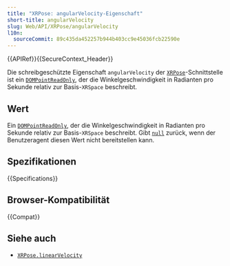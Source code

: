 ```yaml
---
title: "XRPose: angularVelocity-Eigenschaft"
short-title: angularVelocity
slug: Web/API/XRPose/angularVelocity
l10n:
  sourceCommit: 89c435da452257b944b403cc9e45036fcb22590e
---
```


{{APIRef}}{{SecureContext_Header}}

Die schreibgeschützte Eigenschaft `angularVelocity` der [`XRPose`](/de/docs/Web/API/XRPose)-Schnittstelle ist ein [`DOMPointReadOnly`](/de/docs/Web/API/DOMPointReadOnly), der die Winkelgeschwindigkeit in Radianten pro Sekunde relativ zur Basis-<code>XRSpace</code> beschreibt.

## Wert

Ein [`DOMPointReadOnly`](/de/docs/Web/API/DOMPointReadOnly), der die Winkelgeschwindigkeit in Radianten pro Sekunde relativ zur Basis-<code>XRSpace</code> beschreibt. Gibt [`null`](/de/docs/Web/JavaScript/Reference/Operators/null) zurück, wenn der Benutzeragent diesen Wert nicht bereitstellen kann.

## Spezifikationen

{{Specifications}}

## Browser-Kompatibilität

{{Compat}}

## Siehe auch

- [`XRPose.linearVelocity`](/de/docs/Web/API/XRPose/linearVelocity)

